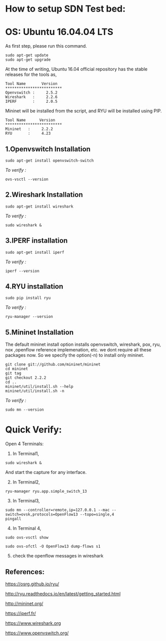 How to setup SDN Test bed:
=========================


# OS:  Ubuntu 16.04.04 LTS

As first step, please run this command.

```
sudo apt-get update
sudo apt-get upgrade
```


At the time of writing, Ubuntu 16.04 official repository has the stable releases for the tools as,

```
Tool Name       Version
*************************
Openvswitch :     2.5.2 
Wireshark   :     2.2.6
IPERF       :     2.0.5
```

Mininet will be installed from the script, and RYU will be installed using PIP.

```
Tool Name      Version
*************************
Mininet   :     2.2.2
RYU       :     4.23
```


1.Openvswitch Installation
-----------------------

```
sudo apt-get install openvswitch-switch
```

*To verify :*

```
ovs-vsctl --version
```

2.Wireshark Installation
-------------------------


```
sudo apt-get install wireshark

```

*To verify :*

```
sudo wireshark &

```

3.IPERF installation
---------------------


```
sudo apt-get install iperf
```

*To verify :*


```
iperf --version

```

4.RYU installation
------------------


```
sudo pip install ryu

```

*To verify :*


```
ryu-manager --version

```

5.Mininet Installation
------------------------

The default mininet install option installs openvswitch, wireshark, pox, ryu, nox ,openflow reference implemenation, etc. we dont require all these packages now. 
So we specify the option(-n) to install only mininet.

```
git clone git://github.com/mininet/mininet
cd mininet
git tag
git checkout 2.2.2
cd ..
mininet/util/install.sh --help
mininet/util/install.sh -n

```

*To verify :*

```
sudo mn --version

```


Quick Verify:
=============

Open 4 Terminals:


1. In Terminal1,

```
sudo wireshark &
```
And start the capture for any interface.


2. In Terminal2, 

```
ryu-manager ryu.app.simple_switch_13

```

3. In Terminal3,


```
sudo mn --controller=remote,ip=127.0.0.1 --mac --switch=ovsk,protocols=OpenFlow13 --topo=single,4 
pingall

```

4. In Terminal 4,

```
sudo ovs-vsctl show

sudo ovs-ofctl -O OpenFlow13 dump-flows s1
```

5. check the openflow messages in wireshark


References:
-------------
https://osrg.github.io/ryu/

http://ryu.readthedocs.io/en/latest/getting_started.html

http://mininet.org/

https://iperf.fr/

https://www.wireshark.org

https://www.openvswitch.org/
